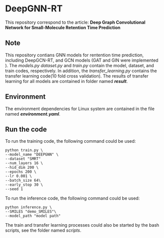 # DeepGNN-RT

This repository correspond to the article: **Deep Graph Convolutional Network for Small-Molecule Retention Time Prediction**


## Note 

This repository contians GNN models for rentention time prediction, including DeepGCN-RT, and GCN models (GAT and GIN were implemented ). The _models.py dataset.py_ and _train.py_ contain the model, dataset, and train codes, respectively. 
In addition, the _transfer_learning.py_ contains the transfer learning code(10 fold cross validation). The results of transfer learning for all models are contained in folder named _**result**_.

## Environment
The environment dependencies for Linux system are contained in the file named _**environment.yaml**_.


## Run the code
To run the training code, the following command could be used:

    python train.py \
    --model_name "DEEPGNN" \
    --dataset "SMRT"
    --num_layers 16 \
    --hid_dim 200 \
    --epochs 200 \
    --lr 0.001 \
    --batch_size 64\
    --early_stop 30 \
    --seed 1 


To run the inference code, the following command could be used:

    python inference.py \
    --SMILES "demo_SMILES"\
    --model_path "model path"

The train and transfer learning processes could also be started by the bash scripts, see the folder named _scripts_.
